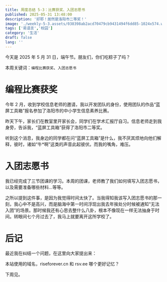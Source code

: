 ```yaml
---
title: 周度总结 5-3：比赛获奖、入团志愿书
published: 2025-05-31 13:48:00
description: '好耶！居然是洛阳市二等奖！'
image: './weekly-5-3.assets/038398ab2acd70479cb9431494f6dd85-1024x574.webp'
tags: ['易语言','校园']
category: '生活'
draft: false 
lang: ''
---
```


今天是 2025 年 5 月 31 日，端午节。朋友们，你们吃粽子了吗？

本周关键词：`编程比赛获奖`、`入团志愿书`

# 编程比赛获奖

今年 2 月，收到学校信息老师的邀请，我以开发团队的身份，使用团队的作品“蓝屏工具箱”报名参加了洛阳市的中小学生信息素养比赛。

昨天下午，家长们在教室里开家长会，同学们在学术汇报厅自习。信息老师走到我身旁，告诉我，“蓝屏工具箱”获得了洛阳市二等奖。

听到这个消息，我身边的同学都在问“蓝屏工具箱”是什么，我不厌其烦地向他们解释，彼时，诸如“牛*啊”这类的声音此起彼伏。而我的嘴角，难压。

# 入团志愿书

我已经完成了三节团课的学习。本周的团课，老师教了我们如何填写入团志愿书，以及需要准备哪些材料…等等。

之所以提到这件事，是因为我觉得时间太快了。当我得知我该写入团志愿书的那一刻，我心中不是高兴，而是脑海中第一时间浮现出我去年挨处分时候被通知“无法入团”的场景。那时候我还有心思去整什么八卦，根本不像现在一样无法抽身于时间。转眼间七个月过去了，我马上就要离开这所学校了。

# 后记

最近我在纠结一个问题，在这里向大家提出来：

本站使用的域名，riseforever.cn 和 rsv.ee 哪个更好记忆？

下周见。
